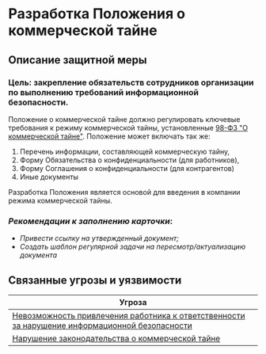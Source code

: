 # Разработка Положения о коммерческой тайне

## Описание защитной меры
### Цель: закрепление обязательств сотрудников организации по выполнению требований информационной безопасности.

Положение о коммерческой тайне должно регулировать ключевые требования к режиму коммерческой тайны, установленные [98-ФЗ "О коммерческой тайне"](https://www.consultant.ru/document/cons_doc_LAW_48699/?ysclid=lsd604bafa388465629). Положение может включать так же:

1. Перечень информации, составляющей коммерческую тайну, 
2. Форму Обязательства о конфиденциальности (для работников), 
3. Форму Соглашения о конфиденциальности (для контрагентов)
4. Иные документы

Разработка Положения является основой для введения в компании режима коммерческой тайны.

### *Рекомендации к заполнению карточки*:
- *Привести ссылку на утвержденный документ;*
- *Создать шаблон регулярной задачи на пересмотр/актуализацию документа*
## Связанные угрозы и уязвимости
|Угроза|
|-|
|[Невозможность привлечения работника к ответственности за нарушение информационной безопасности](/vkr/threats/page23)|
|[Нарушение законодательства о коммерческой тайне](/vkr/threats/page6)|
